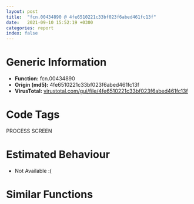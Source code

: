 ```yaml
---
layout: post
title:  "fcn.00434890 @ 4fe6510221c33bf023f6abed461fc13f"
date:   2021-09-10 15:52:19 +0300
categories: report
index: false
---
```


# Generic Information
- **Function:** fcn.00434890
- **Origin (md5):** 4fe6510221c33bf023f6abed461fc13f
- **VirusTotal:** [virustotal.com/gui/file/4fe6510221c33bf023f6abed461fc13f][virustotal_ref]

# Code Tags
<span class="tag" id="PROCESS">PROCESS</span>
<span class="tag" id="SCREEN">SCREEN</span>


# Estimated Behaviour
<ul><li class="bhv-desc" id="na">Not Available :(</li></ul>

# Similar Functions
<script type="text/javascript" src="https://www.gstatic.com/charts/loader.js"></script>
<script type="text/javascript">

    google.charts.load('current', {'packages':['corechart']});
    google.charts.setOnLoadCallback(drawChart);

    function drawChart() {
    var data = new google.visualization.DataTable();
        data.addColumn('number', 'X');
        data.addColumn('number', 'Y');
        data.addColumn({type: 'string', role: 'tooltip', 'p': {'html': true}});
        data.addColumn({'type': 'string', 'role': 'style'});
        
        data.addRows([
    [0, 0, '<b><a href="/report/fcn.00434890@4fe6510221c33bf023f6abed461fc13f">fcn.00434890</a><br>@4fe6510221c33bf023f6abed461fc13f</b><br>', 'point { fill-color: #e0440e; }'],

        ]);

    var options = {
        title: 'Similarity Plot',
        legend: 'none',
        colors: ['#dedbd9', '#e6693e', '#ec8f6e', '#f3b49f', '#f6c7b6'],
        tooltip: {isHtml: true, trigger: 'both'},
        explorer: {
        actions: ["dragToZoom", "rightClickToReset"],
        },
        chartArea: {
        width: '80%',
        height: '80%'
        },
        width: '100%',
        height: '100%'
    };

    var chart = new google.visualization.ScatterChart(document.getElementById('chart_div'));

    chart.draw(data, options);
    }
    
</script>


<div id="chart_div" style="width: 100%px; height: 100%;"></div>

# Disassembled Code
{% highlight nasm %}

sub esp, 0x68
mov eax, dword[esp+0x80]
push ebx
push ebp
push esi
push edi
mov edi, dword[esp+0x88]
push eax
mov eax, dword[esp+0x98]
call fcn.00443160
xor ebp, ebp
mov dword[esp+0x94], eax
cmp eax, ebp
je case.0x434c7e.3
mov ecx, 0x80000000
mov dword[esp+0x18], 2
mov byte[esp+0x88], 0
mov byte[esp+0x90], 1
mov dword[esp+0x20], ecx
mov dword[esp+0x24], ecx
mov esi, edi
cmp word[edi], bp
je 0x4349da
lea ebx, [edi+2]
jmp off.b112
movzx edi, word[esi]
test edi, 0xffffff80
jne off.b141
push 2
push edi
call fcn.0048df9e
add esp, 8
cmp eax, ebp
je off.b141
and edi, 0xffffffdf
movzx eax, di
add eax, 0xffffffbc
cmp eax, 0x15
ja case.0x434933.69
movzx ecx, byte[eax+0x434ed0]
jmp dword[ecx*4+0x434eb4]
mov dword[esp+0x18], ebp
jmp case.0x434933.69
mov dword[esp+0x18], 1
jmp case.0x434933.69
movzx edi, word[ebx]
test edi, 0xffffff80
jne 0x434967
push 2
push edi
call fcn.0048df9e
add esp, 8
cmp eax, ebp
je 0x434967
and edi, 0xffffffdf
cmp di, 0x41
jne case.0x434933.69
add esi, 2
add ebx, 2
mov byte[esp+0x90], 0
jmp case.0x434933.69
push 3
push 0x4a9390
push esi
call fcn.0048d597
add esp, 0xc
test eax, eax
jne case.0x434933.69
add esi, 4
add ebx, 4
mov byte[esp+0x88], 1
jmp case.0x434933.69
push ebx
call fcn.0048dfe6
mov dword[esp+0x24], eax
jmp 0x4349b7
push ebx
call fcn.0048dfe6
mov dword[esp+0x28], eax
add esp, 4
add esi, 2
add ebx, 2
cmp word[esi], bp
jne off.b112
cmp byte[esp+0x88], 0
jne 0x4349f8
mov eax, dword[esp+0x94]
mov esi, dword[esp+0x8c]
push eax
call fcn.00478020
mov esi, eax
add esp, 4
mov dword[esp+0x14], esi
cmp esi, ebp
jne 0x434b4c
push 0x2c
lea edx, [esp+0x50]
push ebp
push edx
mov dword[esp+0x54], ebp
call fcn.00495c20
mov edi, dword[esp+0x98]
add esp, 0xc
mov byte[esp+0x70], 1
movzx eax, word[edi]
cmp eax, 0x20
je 0x434a25
cmp eax, 9
jne 0x434a2a
add edi, 2
jmp 0x434a18
movzx esi, word[edi]
test esi, 0xffffff80
jne 0x434a47
push 2
push esi
call fcn.0048df9e
add esp, 8
cmp eax, ebp
je 0x434a47
and esi, 0xffffffdf
cmp si, 0x58
jne case.0x434c7e.3
cmp word[edi+2], bp
lea esi, [edi+2]
je case.0x434c7e.3
mov eax, esi
call fcn.0040d200
test al, al
je 0x434a77
push 0x10
push ebp
push esi
call fcn.0048e37b
add esp, 0xc
jmp 0x434a80
push esi
call fcn.0048dfe6
add esp, 4
mov dword[esp+0x48], eax
mov ebx, 0x4a352c
mov eax, esi
call fcn.004095d0
test eax, eax
je case.0x434c7e.3
lea esi, [eax+2]
jmp 0x434aa0
movzx eax, word[esi]
cmp eax, 0x20
je 0x434aad
cmp eax, 9
jne 0x434ab2
add esi, 2
jmp 0x434aa0
movzx eax, word[esi]
test ax, ax
je case.0x434c7e.3
push eax
call fcn.0048ee9d
add esp, 4
cmp ax, 0x59
jne case.0x434c7e.3
add esi, 2
cmp word[esi], bp
je case.0x434c7e.3
call fcn.0040d260
mov edi, dword[esp+0x94]
mov dword[esp+0x4c], eax
lea eax, [esp+0x38]
push eax
push edi
call dword[sym.imp.USER32.dll_GetWindowRect]
mov ecx, dword[esp+0x38]
mov edx, dword[esp+0x3c]
add dword[esp+0x48], ecx
add dword[esp+0x4c], edx
lea eax, [esp+0x48]
push eax
push 0x43b710
push edi
call dword[sym.imp.USER32.dll_EnumChildWindows]
mov esi, dword[esp+0x60]
test esi, esi
je 0x434b28
mov dword[esp+0x14], esi
jmp 0x434b2e
mov esi, edi
mov dword[esp+0x14], edi
mov ecx, dword[esp+0x48]
mov edx, dword[esp+0x4c]
lea eax, [esp+0x20]
push eax
push esi
mov dword[esp+0x28], ecx
mov dword[esp+0x2c], edx
call dword[sym.imp.USER32.dll_ScreenToClient]
xor ebp, ebp
cmp dword[esp+0x84], 1
jge 0x434b76
mov ecx, dword[0x4c6cb4]
push 1
push ebp
push 0xffffffffffffffff
push 0x4a0900
push ecx
call fcn.00476680
pop edi
pop esi
pop ebp
pop ebx
add esp, 0x68
ret 0x1c
mov ecx, dword[esp+0x20]
cmp ecx, 0x80000000
je 0x434b8d
mov eax, dword[esp+0x24]
cmp eax, 0x80000000
jne 0x434bdc
lea edx, [esp+0x28]
push edx
push esi
call dword[sym.imp.USER32.dll_GetWindowRect]
test eax, eax
je case.0x434c7e.3
mov ecx, dword[esp+0x20]
cmp ecx, 0x80000000
jne 0x434bc0
mov eax, dword[esp+0x30]
sub eax, dword[esp+0x28]
cdq
sub eax, edx
mov ecx, eax
sar ecx, 1
mov dword[esp+0x20], ecx
mov eax, dword[esp+0x24]
cmp eax, 0x80000000
jne 0x434bdc
mov eax, dword[esp+0x34]
sub eax, dword[esp+0x2c]
cdq
sub eax, edx
sar eax, 1
mov dword[esp+0x24], eax
movzx ebp, ax
movzx eax, cx
shl ebp, 0x10
or ebp, eax
mov al, byte[esp+0x80]
mov dword[esp+0x1c], 0
cmp al, 0x9f
je 0x434c02
cmp al, 0x9e
je 0x434c02
xor dl, dl
jmp 0x434c04
mov dl, 1
mov byte[esp+0x80], dl
cmp al, 0x9c
je 0x434c17
cmp al, 0x9d
je 0x434c17
xor cl, cl
jmp 0x434c19
mov cl, 1
mov byte[esp+0x8c], cl
test dl, dl
je 0x434c4a
xor ebx, ebx
cmp al, 0x9f
setne bl
mov edi, 0x20a
dec ebx
and ebx, 0xf0
add ebx, 0xffffff88
imul ebx, dword[esp+0x84]
shl ebx, 0x10
jmp 0x434cea
test cl, cl
je 0x434c71
xor ebx, ebx
cmp al, 0x9c
setne bl
mov edi, 0x20e
dec ebx
and ebx, 0xffffff10
add ebx, 0x78
imul ebx, dword[esp+0x84]
shl ebx, 0x10
jmp 0x434cea
movzx eax, al
dec eax
cmp eax, 5
ja case.0x434c7e.3
jmp dword[eax*4+0x434ee8]
mov edi, 0x201
mov dword[esp+0x7c], 0x202
mov ebx, 1
jmp 0x434cea
mov edi, 0x204
mov dword[esp+0x7c], 0x205
mov ebx, 2
jmp 0x434cea
mov edi, 0x207
mov dword[esp+0x7c], 0x208
mov ebx, 0x10
jmp 0x434cea
mov dword[esp+0x1c], 0x10000
mov ebx, 0x10020
jmp 0x434cdd
mov dword[esp+0x1c], 0x20000
mov ebx, 0x20040
mov dword[esp+0x7c], 0x20c
mov edi, 0x20b
cmp byte[esp+0x90], 0
mov byte[esp+0x88], 0
je 0x434d5d
mov ecx, dword[esp+0x94]
push 0
push ecx
call dword[sym.imp.USER32.dll_GetWindowThreadProcessId]
mov dword[esp+0x90], eax
test eax, eax
je 0x434d4f
cmp eax, dword[0x4c85cc]
je 0x434d4f
mov esi, dword[esp+0x94]
call fcn.00478540
test al, al
jne 0x434d4f
mov edx, dword[esp+0x90]
mov eax, dword[0x4c85cc]
push 1
push edx
push eax
call dword[sym.imp.USER32.dll_AttachThreadInput]
test eax, eax
setne byte[esp+0x88]
mov ecx, dword[esp+0x94]
push ecx
call dword[sym.imp.USER32.dll_SetActiveWindow]
cmp byte[esp+0x80], 0
jne 0x434dfb
cmp byte[esp+0x8c], 0
jne 0x434dfb
mov eax, dword[esp+0x84]
test eax, eax
jle 0x434e21
mov esi, dword[sym.imp.USER32.dll_PostMessageW]
mov dword[esp+0x80], eax
cmp dword[esp+0x18], 1
je 0x434dbe
mov edx, dword[esp+0x14]
push ebp
push ebx
push edi
push edx
call esi
mov eax, dword[0x4c28ec]
mov eax, dword[eax+0x58]
cmp eax, 0xffffffff
jle 0x434dbe
push 1
push eax
call fcn.00401340
add esp, 8
cmp dword[esp+0x18], 0
je 0x434df0
mov ecx, dword[esp+0x1c]
mov edx, dword[esp+0x7c]
mov eax, dword[esp+0x14]
push ebp
push ecx
push edx
push eax
call esi
mov ecx, dword[0x4c28ec]
mov eax, dword[ecx+0x58]
cmp eax, 0xffffffff
jle 0x434df0
push 1
push eax
call fcn.00401340
add esp, 8
dec dword[esp+0x80]
jne 0x434d95
jmp 0x434e21
mov edx, dword[esp+0x14]
push ebp
push ebx
push edi
push edx
call dword[sym.imp.USER32.dll_PostMessageW]
mov eax, dword[0x4c28ec]
mov eax, dword[eax+0x58]
cmp eax, 0xffffffff
jle 0x434e21
push 1
push eax
call fcn.00401340
add esp, 8
cmp byte[esp+0x88], 0
je 0x434e42
mov ecx, dword[esp+0x90]
mov edx, dword[0x4c85cc]
push 0
push ecx
push edx
call dword[sym.imp.USER32.dll_AttachThreadInput]
mov eax, dword[0x4c6cb4]
push 1
push 0
push 0xffffffffffffffff
push 0x4a0900
push eax
call fcn.00476680
pop edi
pop esi
pop ebp
pop ebx
add esp, 0x68
ret 0x1c
mov ecx, dword[0x4c28ec]
cmp byte[ecx+0x104], 0
jne 0x434e92
mov edx, dword[0x4c6cb4]
push 1
push 0
push 0xffffffffffffffff
push 0x4a331c
push edx
call fcn.00476680
pop edi
pop esi
pop ebp
pop ebx
add esp, 0x68
ret 0x1c
mov ecx, dword[esp+0x7c]
push 0x4ab02c
push 0
push 0x4a331c
call fcn.0042dc50
pop edi
pop esi
pop ebp
pop ebx
add esp, 0x68
ret 0x1c

{% endhighlight %}

[virustotal_ref]: https://www.virustotal.com/gui/file/4fe6510221c33bf023f6abed461fc13f